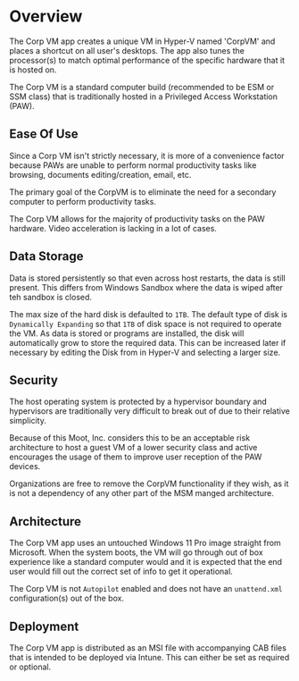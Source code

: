 # Overview

The Corp VM app creates a unique VM in Hyper-V named 'CorpVM' and places a shortcut on all user's desktops.
The app also tunes the processor(s) to match optimal performance of the specific hardware that it is hosted on.

The Corp VM is a standard computer build (recommended to be ESM or SSM class) that is traditionally hosted in a Privileged Access Workstation (PAW).

## Ease Of Use

Since a Corp VM isn't strictly necessary, it is more of a convenience factor because PAWs are unable to perform normal productivity tasks like browsing, documents editing/creation, email, etc.

The primary goal of the CorpVM is to eliminate the need for a secondary computer to perform productivity tasks.

The Corp VM allows for the majority of productivity tasks on the PAW hardware. Video acceleration is lacking in a lot of cases.

## Data Storage

Data is stored persistently so that even across host restarts, the data is still present. This differs from Windows Sandbox where the data is wiped after teh sandbox is closed.

The max size of the hard disk is defaulted to `1TB`.
The default type of disk is `Dynamically Expanding` so that `1TB` of disk space is not required to operate the VM. As data is stored or programs are installed, the disk will automatically grow to store the required data.
This can be increased later if necessary by editing the Disk from in Hyper-V and selecting a larger size.

## Security

The host operating system is protected by a hypervisor boundary and hypervisors are traditionally very difficult to break out of due to their relative simplicity.

Because of this Moot, Inc. considers this to be an acceptable risk architecture to host a guest VM of a lower security class and active encourages the usage of them to improve user reception of the PAW devices.

Organizations are free to remove the CorpVM functionality if they wish, as it is not a dependency of any other part of the MSM manged architecture.

## Architecture

The Corp VM app uses an untouched Windows 11 Pro image straight from Microsoft. When the system boots, the VM will go through out of box experience like a standard computer would and it is expected that the end user would fill out the correct set of info to get it operational.

The Corp VM is not `Autopilot` enabled and does not have an `unattend.xml` configuration(s) out of the box.

## Deployment

The Corp VM app is distributed as an MSI file with accompanying CAB files that is intended to be deployed via Intune.
This can either be set as required or optional.
